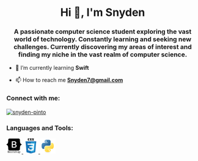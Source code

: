 <h1 align="center">Hi 👋, I'm Snyden</h1>
<h3 align="center">A passionate computer science student exploring the vast world of technology. Constantly learning and seeking new challenges. Currently discovering my areas of interest and finding my niche in the vast realm of computer science.</h3>

- 🌱 I’m currently learning **Swift**

- 📫 How to reach me **Snyden7@gmail.com**

<h3 align="left">Connect with me:</h3>
<p align="left">
<a href="https://linkedin.com/in/snyden-pinto" target="blank"><img align="center" src="https://raw.githubusercontent.com/rahuldkjain/github-profile-readme-generator/master/src/images/icons/Social/linked-in-alt.svg" alt="snyden-pinto" height="30" width="40" /></a>
</p>

<h3 align="left">Languages and Tools:</h3>
<p align="left"> <a href="https://getbootstrap.com" target="_blank" rel="noreferrer"> <img src="https://raw.githubusercontent.com/devicons/devicon/master/icons/bootstrap/bootstrap-plain-wordmark.svg" alt="bootstrap" width="40" height="40"/> </a> <a href="https://www.w3schools.com/css/" target="_blank" rel="noreferrer"> <img src="https://raw.githubusercontent.com/devicons/devicon/master/icons/css3/css3-original-wordmark.svg" alt="css3" width="40" height="40"/> </a> <a href="https://www.python.org" target="_blank" rel="noreferrer"> <img src="https://raw.githubusercontent.com/devicons/devicon/master/icons/python/python-original.svg" alt="python" width="40" height="40"/> </a> </p>
